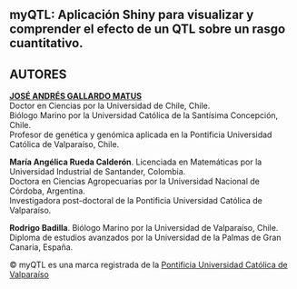 ## myQTL: Aplicación Shiny para visualizar y comprender el efecto de un QTL sobre un rasgo cuantitativo.

## AUTORES

[**JOSÉ ANDRÉS GALLARDO MATUS**](https://github.com/DrJoseGallardo)  
Doctor en Ciencias por la Universidad de Chile, Chile.  
Biólogo Marino por la Universidad Católica de la Santísima Concepción, Chile.  
Profesor de genética y genómica aplicada en la Pontificia Universidad Católica de Valparaíso, Chile.  

**María Angélica Rueda Calderón**. 
Licenciada en Matemáticas por la Universidad Industrial de Santander, Colombia.  
Doctora en Ciencias Agropecuarias por la Universidad Nacional de Córdoba, Argentina.  
Investigadora post-doctoral de la Pontificia Universidad Católica de Valparaíso. 

**Rodrigo Badilla**. 
Biólogo Marino por la Universidad de Valparaíso, Chile.   
Diploma de estudios avanzados por la Universidad de la Palmas de Gran Canaria, España.   

© myQTL es una marca registrada de la [Pontificia Universidad Católica de Valparaíso](https://genomics.pucv.cl/)
